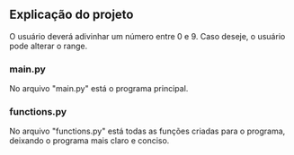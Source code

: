 ## Explicação do projeto
O usuário deverá adivinhar um número entre 0 e 9. Caso deseje, o usuário pode alterar o range.
### main.py
No arquivo "main.py" está o programa principal.
### functions.py
No arquivo "functions.py" está todas as funções criadas para o programa, deixando o programa mais claro e conciso.